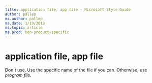```yaml
---
title: application file, app file - Microsoft Style Guide
author: pallep
ms.author: pallep
ms.date: 1/19/2018
ms.topic: article
ms.prod: non-product-specific
---
```


# application file, app file

Don't use. Use the specific name of the file if you can. Otherwise, use *program file*.
